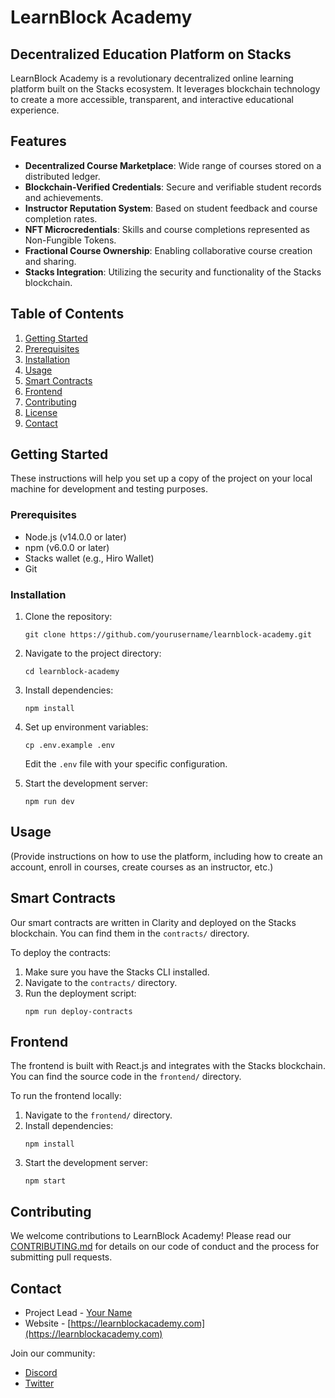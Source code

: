 # LearnBlock Academy

## Decentralized Education Platform on Stacks

LearnBlock Academy is a revolutionary decentralized online learning platform built on the Stacks ecosystem. It leverages blockchain technology to create a more accessible, transparent, and interactive educational experience.

## Features

- **Decentralized Course Marketplace**: Wide range of courses stored on a distributed ledger.
- **Blockchain-Verified Credentials**: Secure and verifiable student records and achievements.
- **Instructor Reputation System**: Based on student feedback and course completion rates.
- **NFT Microcredentials**: Skills and course completions represented as Non-Fungible Tokens.
- **Fractional Course Ownership**: Enabling collaborative course creation and sharing.
- **Stacks Integration**: Utilizing the security and functionality of the Stacks blockchain.

## Table of Contents

1. [Getting Started](#getting-started)
2. [Prerequisites](#prerequisites)
3. [Installation](#installation)
4. [Usage](#usage)
5. [Smart Contracts](#smart-contracts)
6. [Frontend](#frontend)
7. [Contributing](#contributing)
8. [License](#license)
9. [Contact](#contact)

## Getting Started

These instructions will help you set up a copy of the project on your local machine for development and testing purposes.

### Prerequisites

- Node.js (v14.0.0 or later)
- npm (v6.0.0 or later)
- Stacks wallet (e.g., Hiro Wallet)
- Git

### Installation

1. Clone the repository:
   ```
   git clone https://github.com/yourusername/learnblock-academy.git
   ```

2. Navigate to the project directory:
   ```
   cd learnblock-academy
   ```

3. Install dependencies:
   ```
   npm install
   ```

4. Set up environment variables:
   ```
   cp .env.example .env
   ```
   Edit the `.env` file with your specific configuration.

5. Start the development server:
   ```
   npm run dev
   ```

## Usage

(Provide instructions on how to use the platform, including how to create an account, enroll in courses, create courses as an instructor, etc.)

## Smart Contracts

Our smart contracts are written in Clarity and deployed on the Stacks blockchain. You can find them in the `contracts/` directory.

To deploy the contracts:

1. Make sure you have the Stacks CLI installed.
2. Navigate to the `contracts/` directory.
3. Run the deployment script:
   ```
   npm run deploy-contracts
   ```

## Frontend

The frontend is built with React.js and integrates with the Stacks blockchain. You can find the source code in the `frontend/` directory.

To run the frontend locally:

1. Navigate to the `frontend/` directory.
2. Install dependencies:
   ```
   npm install
   ```
3. Start the development server:
   ```
   npm start
   ```

## Contributing

We welcome contributions to LearnBlock Academy! Please read our [CONTRIBUTING.md](CONTRIBUTING.md) for details on our code of conduct and the process for submitting pull requests.

## Contact

- Project Lead - [Your Name](mailto:your.aoakande2016.com)
- Website - [https://learnblockacademy.com](https://learnblockacademy.com)

Join our community:
- [Discord](https://discord.gg/learnblockacademy)
- [Twitter](https://twitter.com/learnblockacademy)